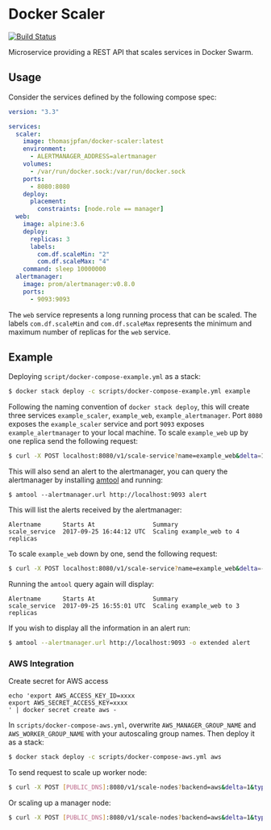 # Docker Scaler

[![Build Status](https://travis-ci.org/thomasjpfan/docker-scaler.svg?branch=master)](https://travis-ci.org/thomasjpfan/docker-scaler)

Microservice providing a REST API that scales services in Docker Swarm.

## Usage

Consider the services defined by the following compose spec:

```yml
version: "3.3"

services:
  scaler:
    image: thomasjpfan/docker-scaler:latest
    environment:
      - ALERTMANAGER_ADDRESS=alertmanager
    volumes:
      - /var/run/docker.sock:/var/run/docker.sock
    ports:
      - 8080:8080
    deploy:
      placement:
        constraints: [node.role == manager]
  web:
    image: alpine:3.6
    deploy:
      replicas: 3
      labels:
        com.df.scaleMin: "2"
        com.df.scaleMax: "4"
    command: sleep 10000000
  alertmanager:
    image: prom/alertmanager:v0.8.0
    ports:
      - 9093:9093

```

The `web` service represents a long running process that can be scaled. The labels `com.df.scaleMin`
and `com.df.scaleMax` represents the minimum and maximum number of replicas for the `web` service.

## Example

Deploying `script/docker-compose-example.yml` as a stack:
```bash
$ docker stack deploy -c scripts/docker-compose-example.yml example
```
Following the naming convention of `docker stack deploy`, this will create three services `example_scaler`, `example_web`, `example_alertmanager`. Port `8080` exposes the `example_scaler` service and port `9093` exposes `example_alertmanager` to your local machine. To scale `example_web` up by one replica send the following request:
```bash
$ curl -X POST localhost:8080/v1/scale-service?name=example_web&delta=1
```
This will also send an alert to the alertmanager, you can query the alertmanager by installing [amtool](https://github.com/prometheus/alertmanager) and running:
```
$ amtool --alertmanager.url http://localhost:9093 alert
```
This will list the alerts received by the alertmanager:
```
Alertname      Starts At                Summary
scale_service  2017-09-25 16:44:12 UTC  Scaling example_web to 4 replicas
```
To scale `example_web` down by one, send the following request:
```bash
$ curl -X POST localhost:8080/v1/scale-service?name=example_web&delta=-1
```
Running the `amtool` query again will display:
```
Alertname      Starts At                Summary
scale_service  2017-09-25 16:55:01 UTC  Scaling example_web to 3 replicas
```
If you wish to display all the information in an alert run:
```bash
$ amtool --alertmanager.url http://localhost:9093 -o extended alert
```

### AWS Integration

Create secret for AWS access
```
echo 'export AWS_ACCESS_KEY_ID=xxxx
export AWS_SECRET_ACCESS_KEY=xxxx
' | docker secret create aws -
```
In `scripts/docker-compose-aws.yml`, overwrite `AWS_MANAGER_GROUP_NAME` and `AWS_WORKER_GROUP_NAME`
with your autoscaling group names. Then deploy it as a stack:
```bash
$ docker stack deploy -c scripts/docker-compose-aws.yml aws
```
To send request to scale up worker node:
```bash
$ curl -X POST [PUBLIC_DNS]:8080/v1/scale-nodes?backend=aws&delta=1&type=worker
```
Or scaling up a manager node:
```bash
$ curl -X POST [PUBLIC_DNS]:8080/v1/scale-nodes?backend=aws&delta=1&type=manager
```
